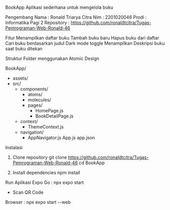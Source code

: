 BookApp
Aplikasi sederhana untuk mengelola buku


Pengembang
Nama        : Ronald Triarya Citra
Nim         : 2201020046
Prodi       : Informatika Pagi 2
Repository  : https://github.com/ronaldtcitra/Tugas-Pemrograman-Web-Ronald-46

Fitur
Menampilkan daftar buku
Tambah buku baru
Hapus buku dari daftar
Cari buku berdasarkan judul
Dark mode toggle 
Menampilkan Deskripsi buku saat buku ditekan

Struktur Folder menggunakan Atomic Design

BookApp/
   - assets/
   - src/
      - components/
         - atoms/
         - molecules/
         - pages/
            - HomePage.js
            - BookDetailPage.js
      - context/
         - ThemeContext.js
      - navigation/
         - AppNavigator.js
App.js
app.json

Instalasi

1. Clone repository
   git clone <https://github.com/ronaldtcitra/Tugas-Pemrograman-Web-Ronald-46>
   cd BookApp

2. Install dependencies
   npm install

Run Aplikasi
Expo Go :
npx expo start
- Scan QR Code 

Browser :
npx expo start --web
